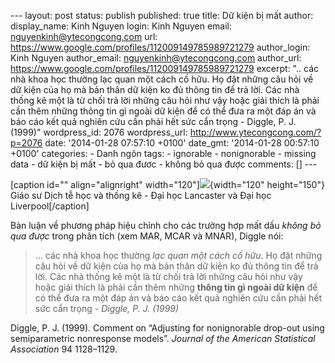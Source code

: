 --- layout: post status: publish published: true title: Dữ kiện bị mất
author: display\_name: Kinh Nguyen login: Kinh Nguyen email:
nguyenkinh@ytecongcong.com url:
https://www.google.com/profiles/112009149785989721279 author\_login:
Kinh Nguyen author\_email: nguyenkinh@ytecongcong.com author\_url:
https://www.google.com/profiles/112009149785989721279 excerpt: ".. các
nhà khoa học thường lạc quan một cách cố hữu. Họ đặt những câu hỏi về dữ
kiện của họ mà bản thân dữ kiện ko đủ thông tin để trả lời. Các nhà
thống kê một là từ chối trả lời những câu hỏi như vậy hoặc giải thích là
phải cần thêm những thông tin gì ngoài dữ kiện để có thể đưa ra một đáp
án và báo cáo kết quả nghiên cứu cần phải hết sức cẩn trọng - Diggle, P.
J. (1999)" wordpress\_id: 2076 wordpress\_url:
http://www.ytecongcong.com/?p=2076 date: '2014-01-28 07:57:10 +0100'
date\_gmt: '2014-01-28 00:57:10 +0100' categories: - Danh ngôn tags: -
ignorable - nonignorable - missing data - dữ kiện bị mất - bỏ qua đươc -
không bỏ qua được comments: \[\] ---

\[caption id="" align="alignright"
width="120"\]![](http://scholar.google.com/citations?view_op=view_photo&user=o-NMg5QAAAAJ&citpid=1){width="120"
height="150"} Giáo sư Dịch tễ học và thống kê - Đại học Lancaster và Đại
học Liverpool\[/caption\]

Bàn luận về phương pháp hiệu chỉnh cho các trường hợp mất dấu *không bỏ
qua được* trong phân tích (xem MAR, MCAR và MNAR), Diggle nói:

> ... các nhà khoa học thường *lạc quan một cách cố hữu*. Họ đặt những
> câu hỏi về dữ kiện của họ mà bản thân dữ kiện ko đủ thông tin để trả
> lời. Các nhà thống kê một là từ chối trả lời những câu hỏi như vậy
> hoặc giải thích là phải cần thêm những **thông tin gì ngoài dữ kiện**
> để có thể đưa ra một đáp án và báo cáo kết quả nghiên cứu cần phải hết
> sức cẩn trọng - *Diggle, P. J. (1999)*

Diggle, P. J. (1999). Comment on “Adjusting for nonignorable drop-out
using semiparametric nonresponse models”. *Journal of the American
Statistical Association* 94 1128–1129.
